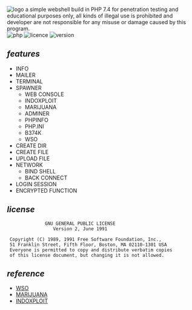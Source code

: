 ![logo](https://i.ibb.co/fS9N2QV/ophellia.png)
a simple webshell build in PHP 7.4 for penetration testing and educational purposes only, all kinds of illegal use is prohibited and developer are not responsible for any misuse or damage caused by this program.<br/>
![php](https://img.shields.io/badge/PHP-7.4-bf616a?style=flat-square)
![licence](https://img.shields.io/badge/LICENE-GPL2.0-ebcb8b?style=flat-square)
![version](https://img.shields.io/badge/VERSION-1.0-a3be8c?style=flat-square)

## _features_
- INFO
- MAILER
- TERMINAL
- SPAWNER
  - WEB CONSOLE
  - INDOXPLOIT
  - MARIJUANA
  - ADMINER
  - PHPINFO
  - PHP.INI
  - B374K
  - WSO
- CREATE DIR
- CREATE FILE
- UPLOAD FILE
- NETWORK
  - BIND SHELL
  - BACK CONNECT
- LOGIN SESSION
- ENCRYPTED FUNCTION

## _license_
```
              GNU GENERAL PUBLIC LICENSE
                 Version 2, June 1991

 Copyright (C) 1989, 1991 Free Software Foundation, Inc.,
 51 Franklin Street, Fifth Floor, Boston, MA 02110-1301 USA
 Everyone is permitted to copy and distribute verbatim copies
 of this license document, but changing it is not allowed.
```

## _reference_
- [WSO](https://github.com/mIcHyAmRaNe/wso-webshell)
- [MARIJUANA](https://github.com/0x5a455553/MARIJUANA)
- [INDOXPLOIT](https://github.com/linuxsec/indoxploit-shell)
